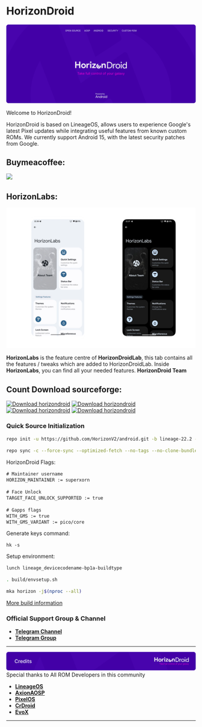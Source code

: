 
HorizonDroid
===========

![**HorizonBanner**](https://github.com/HorizonV2/.github/blob/main/horizon.svg)

Welcome to HorizonDroid!

HorizonDroid is based on LineageOS, allows users to experience Google's latest Pixel updates while integrating useful features from known custom ROMs.
We currently support Android 15, with the latest security patches from Google.

Buymeacoffee:
------------------------
<a href="https://www.buymeacoffee.com/ryzenforce009"><img src="https://img.buymeacoffee.com/button-api/?text=Buy me a beer&emoji=🍺&slug=ryzenforce009&button_colour=5F7FFF&font_colour=ffffff&font_family=Comic&outline_colour=000000&coffee_colour=FFDD00" /></a>

HorizonLabs:
------------------------
<p align="center">
<img src="https://github.com/ryzenforce990/ryzenforce990/blob/main/20240210_231505.png" />
</p>

**HorizonLabs** is the feature centre of **HorizonDroidLab**, this tab contains all the features / tweaks which are added to HorizonDroidLab.
Inside **HorizonLabs**, you can find all your needed features.
**HorizonDroid Team**

Count Download sourceforge:
-------
<a href="https://sourceforge.net/projects/horizondroid/files/latest/download"><img alt="Download horizondroid" src="https://img.shields.io/sourceforge/dm/horizondroid.svg" ></a>
<a href="https://sourceforge.net/projects/horizondroid/files/latest/download"><img alt="Download horizondroid" src="https://img.shields.io/sourceforge/dw/horizondroid.svg" ></a>
<a href="https://sourceforge.net/projects/horizondroid/files/latest/download"><img alt="Download horizondroid" src="https://img.shields.io/sourceforge/dd/horizondroid.svg" ></a>
<a href="https://sourceforge.net/projects/horizondroid/files/latest/download"><img alt="Download horizondroid" src="https://img.shields.io/sourceforge/dt/horizondroid.svg" ></a>

### Quick Source Initialization ###

```bash
repo init -u https://github.com/HorizonV2/android.git -b lineage-22.2 --git-lfs
```

```bash
repo sync -c --force-sync --optimized-fetch --no-tags --no-clone-bundle --prune --retry-fetches=5 -j10
```
HorizonDroid Flags:
```
# Maintainer username
HORIZON_MAINTAINER := superxorn

# Face Unlock
TARGET_FACE_UNLOCK_SUPPORTED := true

# Gapps flags
WITH_GMS := true
WITH_GMS_VARIANT := pico/core
```
Generate keys command:
```
hk -s
```
Setup environment:

``` bash
lunch lineage_devicecodename-bp1a-buildtype
```

```bash
. build/envsetup.sh
```

```bash
mka horizon -j$(nproc --all)
```

[More build information](https://github.com/HorizonDroidLab/manifest)

### Official Support Group & Channel

* [**Telegram Channel**](https://t.me/horizondroid)
* [**Telegram Group**](https://t.me/HorizonDroidChat)

-----------------------------------------------------------------------------
![CreditsImg](https://github.com/HorizonV2/.github/blob/main/credit.svg)
 Special thanks to All ROM Developers in this community
 * [**LineageOS**](https://github.com/LineageOS)
 * [**AxionAOSP**](https://github.com/AxionAOSP)
 * [**PixelOS**](https://github.com/PixelOS-AOSP)
 * [**CrDroid**](https://github.com/crdroidandroid)
 * [**EvoX**](https://github.com/evolution-x)
-----------------------------------------------------------------------------
